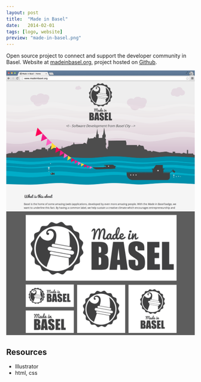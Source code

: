 ```yaml
---
layout: post
title:  "Made in Basel"
date:   2014-02-01
tags: [logo, website]
preview: "made-in-basel.png"
---
```


Open source project to connect and support the developer community in Basel. Website at [madeinbasel.org](http://www.madeinbasel.org), project hosted on [Github](https://github.com/MadeInBasel/madeinbasel.github.io).


![Made in Basel](/img/posts/media/made-in-basel/MadeInBasel-Website.png)
![Made in Basel](/img/posts/media/made-in-basel/MadeInBasel-Badges.png)

## Resources
- Illustrator
- html, css
